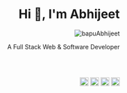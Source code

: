 <h1 align="right">Hi 👋, I'm Abhijeet</h1>
<p align="right"><img src="https://komarev.com/ghpvc/?username=bapuAbhijeet" alt="bapuAbhijeet" /></p>


<p align="right">A Full Stack Web & Software Developer</p>
<br><br>

<p align="right">
<a href="https://twitter.com/bapuabhijeet" target="blank"><img align="center" src="https://cdn.jsdelivr.net/npm/simple-icons@3.0.1/icons/twitter.svg" alt="bapuabhijeet" height="20" width="20" /></a>
<a href="https://www.linkedin.com/in/abhijeetbehera/" target="blank"><img align="center" src="https://cdn.jsdelivr.net/npm/simple-icons@3.0.1/icons/linkedin.svg" alt="abhijeetbehera" height="20" width="20" /></a>
<a href="https://www.facebook.com/abhijeet.bapu/" target="blank"><img align="center" src="https://cdn.jsdelivr.net/npm/simple-icons@3.0.1/icons/facebook.svg" alt="sachin.mathers.7" height="20" width="20" /></a>
<a href="https://www.instagram.com/bapuabhijeet/" target="blank"><img align="center" src="https://cdn.jsdelivr.net/npm/simple-icons@3.0.1/icons/instagram.svg" alt="bapuabhijeet" height="20" width="20" /></a>
</p>


<!-- <img src="https://github-readme-stats.vercel.app/api?username=bapuAbhijeet&show_icons=true" alt="bapuAbhijeet" />-->
